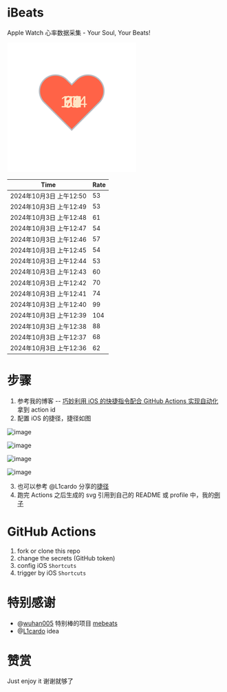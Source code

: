# iBeats
Apple Watch 心率数据采集 - Your Soul, Your Beats!

![](./files/heart.svg)

<!--START_SECTION:my_heart_rate-->
| Time | Rate | 
 | ---- | ---- | 
| 2024年10月3日 上午12:50 | 53 |
| 2024年10月3日 上午12:49 | 53 |
| 2024年10月3日 上午12:48 | 61 |
| 2024年10月3日 上午12:47 | 54 |
| 2024年10月3日 上午12:46 | 57 |
| 2024年10月3日 上午12:45 | 54 |
| 2024年10月3日 上午12:44 | 53 |
| 2024年10月3日 上午12:43 | 60 |
| 2024年10月3日 上午12:42 | 70 |
| 2024年10月3日 上午12:41 | 74 |
| 2024年10月3日 上午12:40 | 99 |
| 2024年10月3日 上午12:39 | 104 |
| 2024年10月3日 上午12:38 | 88 |
| 2024年10月3日 上午12:37 | 68 |
| 2024年10月3日 上午12:36 | 62 |

<!--END_SECTION:my_heart_rate-->

# 步骤
1. 参考我的博客 -- [巧妙利用 iOS 的快捷指令配合 GitHub Actions 实现自动化](https://github.com/yihong0618/gitblog/issues/198) 拿到 action id
2. 配置 iOS 的捷径，捷径如图

![image](https://user-images.githubusercontent.com/15976103/122154218-0db0b480-ce97-11eb-93bb-5aec07c558dc.png)

![image](https://user-images.githubusercontent.com/15976103/122154236-186b4980-ce97-11eb-8e4b-70551a0391ae.png)

![image](https://user-images.githubusercontent.com/15976103/122154268-2d47dd00-ce97-11eb-902e-3acf292265a9.png)

![image](https://user-images.githubusercontent.com/15976103/122174055-fa144680-ceb4-11eb-9be2-3eb83cd516f7.png)

3. 也可以参考 @L1cardo 分享的[捷径](https://www.icloud.com/shortcuts/6ab6047b459c41ad822ad6b94b1c03d4)
4. 跑完 Actions 之后生成的 svg 引用到自己的 README 或 profile 中，我的[例子](https://github.com/yihong0618) 

# GitHub Actions

1. fork or clone this repo
2. change the secrets (GitHub token)
3. config iOS `Shortcuts` 
4. trigger by iOS `Shortcuts`

# 特别感谢
- @[wuhan005](https://github.com/wuhan005) 特别棒的项目 [mebeats](https://github.com/wuhan005/mebeats)
- @[L1cardo](https://github.com/L1cardo) idea

# 赞赏
Just enjoy it
谢谢就够了
